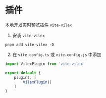 # 插件

本地开发实时预览插件 `vite-vilex`

1. 安装 `vite-vilex`

```shell
pnpm add vite-vilex -D
```

2. 在 `vite.config.ts` 或 `vite.config.js` 中添加

```typescript
import VilexPlugin from 'vite-vilex'

export default {
    plugins: [
        VilexPlugin()
    ]
}
```
